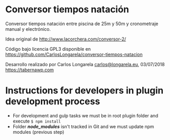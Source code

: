 # Conversor tiempos natación
Conversor tiempos natación entre piscina de 25m y 50m y cronometraje manual y electrónico.

Idea original de http://www.lacorchera.com/conversor-2/

Código bajo licencia GPL3 disponible en https://github.com/CarlosLongarela/conversor-tiempos-natacion

Desarrollo realizado por Carlos Longarela <carlos@longarela.eu>, 03/07/2018 https://tabernawp.com

# Instructions for developers in plugin development process

* For development and gulp tasks we must be in root plugin folder and execute `$ npm install`
* Folder ___node_modules___ isn't tracked in Git and we must update npm modules (previous step)
